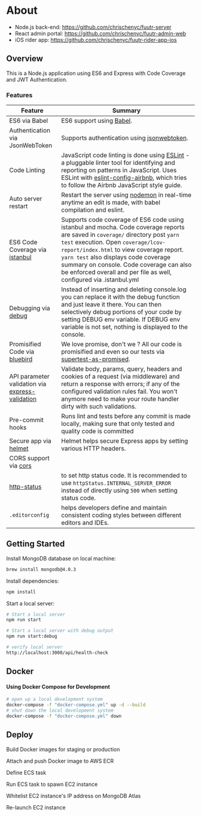 # About

- Node.js back-end: https://github.com/chrischenyc/fuutr-server
- React admin portal: https://github.com/chrischenyc/fuutr-admin-web
- iOS rider app: https://github.com/chrischenyc/fuutr-rider-app-ios

## Overview

This is a Node.js application using ES6 and Express with Code Coverage and JWT Authentication.

### Features

| Feature                                                                                             | Summary                                                                                                                                                                                                                                                                                                                                                                     |
| --------------------------------------------------------------------------------------------------- | --------------------------------------------------------------------------------------------------------------------------------------------------------------------------------------------------------------------------------------------------------------------------------------------------------------------------------------------------------------------------- |
| ES6 via Babel                                                                                       | ES6 support using [Babel](https://babeljs.io/).                                                                                                                                                                                                                                                                                                                             |
| Authentication via JsonWebToken                                                                     | Supports authentication using [jsonwebtoken](https://www.npmjs.com/package/jsonwebtoken).                                                                                                                                                                                                                                                                                   |
| Code Linting                                                                                        | JavaScript code linting is done using [ESLint](http://eslint.org) - a pluggable linter tool for identifying and reporting on patterns in JavaScript. Uses ESLint with [eslint-config-airbnb](https://github.com/airbnb/javascript/tree/master/packages/eslint-config-airbnb), which tries to follow the Airbnb JavaScript style guide.                                      |
| Auto server restart                                                                                 | Restart the server using [nodemon](https://github.com/remy/nodemon) in real-time anytime an edit is made, with babel compilation and eslint.                                                                                                                                                                                                                                |
| ES6 Code Coverage via [istanbul](https://www.npmjs.com/package/istanbul)                            | Supports code coverage of ES6 code using istanbul and mocha. Code coverage reports are saved in `coverage/` directory post `yarn test` execution. Open `coverage/lcov-report/index.html` to view coverage report. `yarn test` also displays code coverage summary on console. Code coverage can also be enforced overall and per file as well, configured via .istanbul.yml |
| Debugging via [debug](https://www.npmjs.com/package/debug)                                          | Instead of inserting and deleting console.log you can replace it with the debug function and just leave it there. You can then selectively debug portions of your code by setting DEBUG env variable. If DEBUG env variable is not set, nothing is displayed to the console.                                                                                                |
| Promisified Code via [bluebird](https://github.com/petkaantonov/bluebird)                           | We love promise, don't we ? All our code is promisified and even so our tests via [supertest-as-promised](https://www.npmjs.com/package/supertest-as-promised).                                                                                                                                                                                                             |
| API parameter validation via [express-validation](https://www.npmjs.com/package/express-validation) | Validate body, params, query, headers and cookies of a request (via middleware) and return a response with errors; if any of the configured validation rules fail. You won't anymore need to make your route handler dirty with such validations.                                                                                                                           |
| Pre-commit hooks                                                                                    | Runs lint and tests before any commit is made locally, making sure that only tested and quality code is committed                                                                                                                                                                                                                                                           |
| Secure app via [helmet](https://github.com/helmetjs/helmet)                                         | Helmet helps secure Express apps by setting various HTTP headers.                                                                                                                                                                                                                                                                                                           |
| CORS support via [cors](https://github.com/expressjs/cors)                                          |                                                                                                                                                                                                                                                                                                                                                                             |
| [http-status](https://www.npmjs.com/package/http-status)                                            | to set http status code. It is recommended to use `httpStatus.INTERNAL_SERVER_ERROR` instead of directly using `500` when setting status code.                                                                                                                                                                                                                              |
| `.editorconfig`                                                                                     | helps developers define and maintain consistent coding styles between different editors and IDEs.                                                                                                                                                                                                                                                                           |

## Getting Started

Install MongoDB database on local machine:

```sh
brew install mongodb@4.0.3
```

Install dependencies:

```sh
npm install
```

Start a local server:

```sh
# Start a local server
npm run start

# Start a local server with debug output
npm run start:debug

# verify local server
http://localhost:3000/api/health-check
```

## Docker

#### Using Docker Compose for Development

```sh
# open up a local development system
docker-compose -f "docker-compose.yml" up -d --build
# shut down the local development system
docker-compose -f "docker-compose.yml" down
```

## Deploy

Build Docker images for staging or production

Attach and push Docker image to AWS ECR

Define ECS task

Run ECS task to spawn EC2 instance

Whitelist EC2 instance's IP address on MongoDB Atlas

Re-launch EC2 instance
